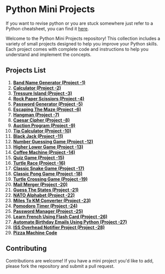 # Python Mini Projects

If you want to revise python or you are stuck somewhere just refer to a Python cheatsheet, you can find it [here](https://github.com/Aaryacode19/Python-Cheatsheet).

Welcome to the Python Mini Projects repository! This collection includes a variety of small projects designed to help you improve your Python skills. Each project comes with complete code and instructions to help you understand and implement the concepts.


## Projects List

1. **[Band Name Generator (Project -1) ](https://github.com/Aaryacode19/Python-Mini-Projects/blob/main/band_name_generator.py)**
2. **[Calculator (Project -2) ](https://github.com/Aaryacode19/Python-Mini-Projects/blob/main/calculator.py)**
3. **[Tressure Island (Project -3) ]()**
4. **[Rock Paper Scissiors (Project -4) ](https://www.codedex.io/community/project-showcase/G21zBmTo8whyit89viUV)**
5. **[Password Generator (Project -5) ](https://github.com/Aaryacode19/Python-Mini-Projects/blob/main/password_generator.py)**
6. **[Escaping The Maze (Project -6) ](https://reeborg.ca/reeborg.html?lang=en&mode=python&menu=worlds%2Fmenus%2Freeborg_intro_en.json&name=Maze&url=worlds%2Ftutorial_en%2Fmaze1.json)**
7. **[Hangman (Project -7)](https://github.com/Aaryacode19/Hangman)**
8. **[Caesar Cipher (Project -8) ](https://github.com/Aaryacode19/caesar-cipher-message)**
9. **[Auction Program (Project -9) ](https://github.com/Aaryacode19/Python-Mini-Projects/blob/main/auction.py)**
10. **[Tip Calculator (Project -10) ](https://github.com/Aaryacode19/Python-Mini-Projects/blob/main/tip_calculator.py)**
11. **[Black Jack (Project -11) ]()**
12. **[Number Guessing Game (Project -12) ](https://github.com/Aaryacode19/Guess-the-number-game)**
13. **[Higher Lower Game (Project -13) ]()**
14. **[Coffee Machine (Project -14) ](https://github.com/Aaryacode19/coffee-machine-project)**
15. **[Quiz Game (Project -15) ](https://replit.com/@appbrewery/quiz-game-final)**
16. **[Turtle Race (Project -16) ](https://github.com/Aaryacode19/turtle-race)**
17. **[Classic Snake Game (Project -17) ](https://github.com/Aaryacode19/Classic-Snake-Game)**
18. **[Classic Pong Game (Project -18) ](https://github.com/Aaryacode19/Pong-Game)**
19. **[Turtle Crossing Game (Project -19) ](https://github.com/Aaryacode19/Turtle-crossing-game)**
20. **[Mail Merger (Project -20) ](https://github.com/Aaryacode19/Python-100-Projects/tree/873d9ad0ae9a55aef078753a7cc61157115c7a0b/Mail%20Merge%20Project)**
21. **[Guess The States (Project -21) ](https://github.com/Aaryacode19/Python-100-Projects/tree/e2189d042a81b52eea78f16347521b525e66f2a6/Guess%20The%20State%20Game)**
22. **[NATO Alphabet (Project -22) ]()**
23. **[Miles To KM Converter (Project -23) ](miles_to_km_converter.py)**
24. **[Pomodoro Timer (Project -24) ](https://github.com/Aaryacode19/Pomodoro-Timer)**
25. **[Password Manager (Project -25) ](https://github.com/Aaryacode19/Password-Manager)**
26. **[Learn French Using Flash Card (Project -26) ](https://github.com/Aaryacode19/Flash-cards)**
27. **[Automate Birthday Emails Using Python (Project -27) ](https://github.com/Aaryacode19/Python-100-Projects/tree/304e9dccd98fa0b19331dae75f52e85831e0081b/Birthday%20Email)**
28. **[ISS Overhead Notifier Project (Project -28) ](https://github.com/Aaryacode19/Python-100-Projects/blob/main/ISS_Tracker.py)**
29. **[Pizza Machine Code](https://github.com/Aaryacode19/Python-Mini-Projects/blob/main/pizza_machine_code.py)**



## Contributing

Contributions are welcome! If you have a mini project you'd like to add, please fork the repository and submit a pull request.
